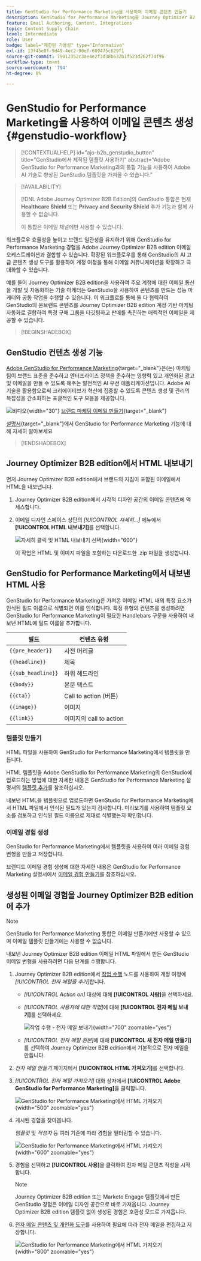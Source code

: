 ```yaml
---
title: GenStudio for Performance Marketing을 사용하여 이메일 콘텐츠 만들기
description: GenStudio for Performance Marketing을 Journey Optimizer B2B edition과 통합하여 HTML을 내보내고 AI 기반의 이메일 경험을 만들고 브랜드 콘텐츠를 가져옵니다.
feature: Email Authoring, Content, Integrations
topic: Content Supply Chain
level: Intermediate
role: User
badge: label="제한된 가용성" type="Informative"
exl-id: 13f45e8f-9d49-4ec2-90ef-689475c629f1
source-git-commit: 79012352c3ae4e2f3d38b632b1f523d262f74f96
workflow-type: tm+mt
source-wordcount: '794'
ht-degree: 8%

---
```


# GenStudio for Performance Marketing을 사용하여 이메일 콘텐츠 생성 {#genstudio-workflow}

>[!CONTEXTUALHELP]
>id="ajo-b2b_genstudio_button"
>title="GenStudio에서 제작된 템플릿 사용하기"
>abstract="Adobe GenStudio for Performance Marketing과의 통합 기능을 사용하여 Adobe AI 기술로 향상된 GenStudio 템플릿을 가져올 수 있습니다."

>[!AVAILABILITY]
>
>[!DNL Adobe Journey Optimizer B2B Edition]의 GenStudio 통합은 현재 **Healthcare Shield** 또는 **Privacy and Security Shield** 추가 기능과 함께 사용할 수 없습니다.
>
>이 통합은 이메일 채널에만 사용할 수 있습니다.

워크플로우 효율성을 높이고 브랜드 일관성을 유지하기 위해 GenStudio for Performance Marketing 경험을 Adobe Journey Optimizer B2B edition 이메일 오케스트레이션과 결합할 수 있습니다. 확장된 워크플로우를 통해 GenStudio의 AI 고급 콘텐츠 생성 도구를 활용하여 계정 여정을 통해 이메일 커뮤니케이션을 확장하고 극대화할 수 있습니다.

예를 들어 Journey Optimizer B2B edition을 사용하여 주요 계정에 대한 이메일 통신을 개발 및 자동화하는 기술 마케터는 GenStudio을 사용하여 콘텐츠를 만드는 성능 마케터와 공동 작업을 수행할 수 있습니다. 이 워크플로를 통해 둘 다 협력하여 GenStudio의 온브랜드 콘텐츠를 Journey Optimizer B2B edition 계정 기반 마케팅 자동화로 결합하여 특정 구매 그룹을 타깃팅하고 판매를 촉진하는 매력적인 이메일을 제공할 수 있습니다.

>[!BEGINSHADEBOX]

## GenStudio 컨텐츠 생성 기능

[Adobe GenStudio for Performance Marketing](https://business.adobe.com/kr/products/genstudio-for-performance-marketing.html){target="_blank"}은(는) 마케팅 팀이 브랜드 표준을 준수하고 엔터프라이즈 정책을 준수하는 영향력 있고 개인화된 광고 및 이메일을 만들 수 있도록 해주는 발전적인 AI 우선 애플리케이션입니다. Adobe AI 기술을 활용함으로써 크리에이티브가 혁신에 집중할 수 있도록 콘텐츠 생성 및 관리의 복잡성을 간소화하는 포괄적인 도구 모음을 제공합니다.

![비디오](../../assets/do-not-localize/icon-video.svg){width="30"} [브랜드 마케팅 이메일 만들기](https://experienceleague.adobe.com/ko/docs/genstudio-for-performance-marketing-learn/tutorials/creating-experiences/creating-on-brand-emails){target="_blank"}

[설명서](https://experienceleague.adobe.com/ko/docs/genstudio-for-performance-marketing/user-guide/home){target="_blank"}에서 GenStudio for Performance Marketing 기능에 대해 자세히 알아보세요

>[!ENDSHADEBOX]

## Journey Optimizer B2B edition에서 HTML 내보내기

먼저 Journey Optimizer B2B edition에서 브랜드의 지침이 포함된 이메일에서 HTML을 내보냅니다.

1. Journey Optimizer B2B edition에서 시각적 디자인 공간의 이메일 콘텐츠에 액세스합니다.

1. 이메일 디자인 스페이스 상단의 _[!UICONTROL 자세히...]_ 메뉴에서 **[!UICONTROL HTML 내보내기]**&#x200B;를 선택합니다.

   ![자세히 클릭 및 HTML 내보내기 선택](./assets/email-export-html.png){width="600"}

   이 작업은 HTML 및 이미지 파일을 포함하는 다운로드한 .zip 파일을 생성합니다.

## GenStudio for Performance Marketing에서 내보낸 HTML 사용

GenStudio for Performance Marketing은 가져온 이메일 HTML 내의 특정 요소가 인식된 필드 이름으로 식별되면 이를 인식합니다. 특정 유형의 컨텐츠를 생성하려면 GenStudio for Performance Marketing이 필요한 Handlebars 구문을 사용하여 내보낸 HTML에 필드 이름을 추가합니다.

| 필드 | 컨텐츠 유형 |
| ----------------- | ------------------------- |
| `{{pre_header}}` | 사전 머리글 |
| `{{headline}}` | 제목 |
| `{{sub_headline}}` | 하위 헤드라인 |
| `{{body}}` | 본문 텍스트 |
| `{{cta}}` | Call to action (버튼) |
| `{{image}}` | 이미지 |
| `{{link}}` | 이미지의 call to action |

### 템플릿 만들기

HTML 파일을 사용하여 GenStudio for Performance Marketing에서 템플릿을 만듭니다.

HTML 템플릿을 Adobe GenStudio for Performance Marketing의 GenStudio에 업로드하는 방법에 대한 자세한 내용은 GenStudio for Performance Marketing 설명서의 [템플릿 추가](https://experienceleague.adobe.com/ko/docs/genstudio-for-performance-marketing/user-guide/content/templates/use-templates#add-a-template)를 참조하십시오.

내보낸 HTML을 템플릿으로 업로드하면 GenStudio for Performance Marketing에서 HTML 파일에서 인식된 필드가 있는지 검사합니다. 미리보기를 사용하여 템플릿 요소를 검토하고 인식된 필드 이름으로 제대로 식별했는지 확인합니다.

### 이메일 경험 생성

GenStudio for Performance Marketing에서 템플릿을 사용하여 여러 이메일 경험 변형을 만들고 저장합니다.

브랜디드 이메일 경험 생성에 대한 자세한 내용은 GenStudio for Performance Marketing 설명서에서 [이메일 경험 만들기](https://experienceleague.adobe.com/ko/docs/genstudio-for-performance-marketing/user-guide/create/create-email-experience)를 참조하십시오.

## 생성된 이메일 경험을 Journey Optimizer B2B edition에 추가

>[!NOTE]
>
>GenStudio for Performance Marketing 통합은 이메일 만들기에만 사용할 수 있으며 이메일 템플릿 만들기에는 사용할 수 없습니다.

내보낸 Journey Optimizer B2B edition 이메일 HTML 파일에서 만든 GenStudio 이메일 변형을 사용하려면 다음 단계를 수행합니다.

1. Journey Optimizer B2B edition에서 [작업 수행](./add-email.md) 노드를 사용하여 계정 여정에 _[!UICONTROL 전자 메일을 추가]_&#x200B;합니다.

   * _[!UICONTROL Action on]_ 대상에 대해 **[!UICONTROL 사람]**&#x200B;을 선택하세요.

   * _[!UICONTROL 사용자에 대한 작업]_&#x200B;에 대해 **[!UICONTROL 전자 메일 보내기]**&#x200B;를 선택하세요.

     ![작업 수행 - 전자 메일 보내기](./assets/journey-node-send-email.png){width="700" zoomable="yes"}

   * _[!UICONTROL 전자 메일 원본]_&#x200B;에 대해 **[!UICONTROL 새 전자 메일 만들기]**&#x200B;를 선택하여 Journey Optimizer B2B edition에서 기본적으로 전자 메일을 만듭니다.

1. _전자 메일 만들기_ 페이지에서 **[!UICONTROL HTML 가져오기]**&#x200B;를 선택합니다.

1. _[!UICONTROL 전자 메일 가져오기]_ 대화 상자에서 **[!UICONTROL Adobe GenStudio for Performance Marketing]**&#x200B;을 클릭합니다.

   ![GenStudio for Performance Marketing에서 HTML 가져오기](./assets/email-import-html-genstudio.png){width="500" zoomable="yes"}

1. 게시된 경험을 찾아봅니다.

   _템플릿_ 및 _작성자_ 등 여러 기준에 따라 경험을 필터링할 수 있습니다.

   ![GenStudio for Performance Marketing에서 HTML 가져오기](./assets/email-import-select-gen-studio-experience.png){width="600" zoomable="yes"}

1. 경험을 선택하고 **[!UICONTROL 사용]**&#x200B;을 클릭하여 전자 메일 콘텐츠 작성을 시작합니다.

   >[!NOTE]
   >
   >Journey Optimizer B2B edition 또는 Marketo Engage 템플릿에서 만든 GenStudio 경험은 이메일 디자인 공간으로 바로 가져옵니다. Journey Optimizer B2B edition 템플릿 없이 생성된 경험은 호환성 모드로 가져옵니다.

1. [전자 메일 콘텐츠 및 개인화 도구](./email-authoring.md)를 사용하여 필요에 따라 전자 메일을 편집하고 저장합니다.

   ![GenStudio for Performance Marketing에서 HTML 가져오기](./assets/email-imported-experience.png){width="800" zoomable="yes"}

